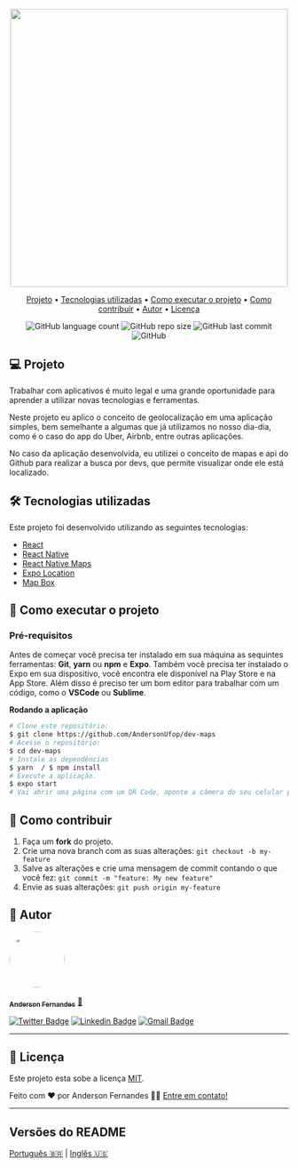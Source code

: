 <p align="center">
  <img src="https://user-images.githubusercontent.com/49786548/98873047-6d089b00-2456-11eb-8ea4-eec08d6ff0be.png" width="500px">
</p>
<p align="center">
  <a href="#-projeto">Projeto</a> •
  <a href="#-tecnologias-utilizadas">Tecnologias utilizadas</a> •
  <a href="#-como-executar-o-projeto">Como executar o projeto</a> •
  <a href="#-como-contribuir">Como contribuir</a> •
  <a href="#-autor">Autor</a> •
  <a href="#-licença">Licença</a> 
</p>


<p align="center">
  <img alt="GitHub language count" src="https://img.shields.io/github/languages/count/AndersonUfop/dev-maps">
  <img alt="GitHub repo size" src="https://img.shields.io/github/repo-size/AndersonUfop/dev-maps">
  <img alt="GitHub last commit" src="https://img.shields.io/github/last-commit/AndersonUfop/dev-maps?color=blue">
  <img alt="GitHub" src="https://img.shields.io/github/license/AndersonUfop/dev-maps?color=blue">
  
</p>


## 💻 Projeto
<p>Trabalhar com aplicativos é muito legal e uma grande oportunidade para aprender a utilizar novas tecnologias e ferramentas. 

Neste projeto eu aplico o conceito de geolocalização em uma aplicação simples, bem semelhante a algumas que já utilizamos no nosso dia-dia, 
como é o caso do app do Uber, Airbnb, entre outras aplicações. 

No caso da aplicação desenvolvida, eu utilizei o conceito de mapas e api do Github para realizar a busca por devs, que permite visualizar onde ele está localizado.</p>


## 🛠 Tecnologias utilizadas
<p>Este projeto foi desenvolvido utilizando as seguintes tecnologias:</p>

- [React](https://reactjs.org/)
- [React Native](https://reactnative.dev)
- [React Native Maps](https://github.com/react-native-maps/react-native-maps)
- [Expo Location](https://docs.expo.io/versions/latest/sdk/location/)
- [Map Box](https://www.mapbox.com/)

## 🚀 Como executar o projeto

### Pré-requisitos
Antes de começar você precisa ter instalado em sua máquina as sequintes ferramentas: **Git**, **yarn** ou **npm** e **Expo**. 
Também você precisa ter instalado o Expo em sua dispositivo, você encontra ele disponível na Play Store e na App Store.
Além disso é preciso ter um bom editor para trabalhar com um código,
como o **VSCode** ou **Sublime**.

<b> Rodando a aplicação </b>

```bash
# Clone este repositório:
$ git clone https://github.com/AndersonUfop/dev-maps
# Acesse o repositório:
$ cd dev-maps
# Instale as dependências
$ yarn  / $ npm install
# Execute a aplicação.
$ expo start
# Vai abrir uma página com um QR Code, aponte a câmera do seu celular para ele e a aplicação abrirá no expo.
```
## 💪 Como contribuir

1. Faça um **fork** do projeto.
2. Crie uma nova branch com as suas alterações: `git checkout -b my-feature`
3. Salve as alterações e crie uma mensagem de commit contando o que você fez: `git commit -m "feature: My new feature"`
4. Envie as suas alterações: `git push origin my-feature`

## 🦸 Autor
<a href="https://www.linkedin.com/in/anderson-fernandes-8b5a50135/">
  <img style="border-radius: 50%;" src="https://user-images.githubusercontent.com/49786548/98873391-0df75600-2457-11eb-9b10-210cc591a035.png" width="100px;">
<br /><br />
 <sub><b>Anderson Fernandes</b></sub></a> <a href="https://www.linkedin.com/in/anderson-fernandes-8b5a50135/"" title="Anderson Fernandes">🚀</a>
 <br />
</a>

[![Twitter Badge](https://img.shields.io/badge/-@Anderson130996-1ca0f1?style=flat-square&labelColor=1ca0f1&logo=twitter&logoColor=white&link=https://twitter.com/Anderson130996)](https://twitter.com/Anderson130996) 
[![Linkedin Badge](https://img.shields.io/badge/-Anderson-blue?style=flat-square&logo=Linkedin&logoColor=white&link=https://www.linkedin.com/in/anderson-fernandes-8b5a50135/)](https://www.linkedin.com/in/anderson-fernandes-8b5a50135/) 
[![Gmail Badge](https://img.shields.io/badge/-andersonfferreira96@gmail.com-c14438?style=flat-square&logo=Gmail&logoColor=white&link=mailto:andersonfferreira96@gmail.com)](mailto:andersonfferreira96@gmail.com)

---

## 📝 Licença

Este projeto esta sobe a licença [MIT](./LICENSE).

Feito com ❤️ por Anderson Fernandes 👋🏽 [Entre em contato!](https://www.linkedin.com/in/anderson-fernandes-8b5a50135/)

---

##  Versões do README

[Português 🇧🇷](./README.md)  |  [Inglês 🇺🇸](./README-en.md)
